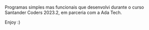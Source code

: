 Programas simples mas funcionais que desenvolvi durante o curso Santander Coders 2023.2, em parceria com a Ada Tech.

Enjoy :)
